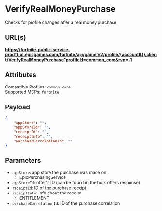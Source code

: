 # VerifyRealMoneyPurchase
Checks for profile changes after a real money purchase.

## URL(s)
**https://fortnite-public-service-prod11.ol.epicgames.com/fortnite/api/game/v2/profile/{accountID}/client/VerifyRealMoneyPurchase?profileId=common_core&rvn=-1**

## Attributes
Compatible Profiles: `common_core`  
Supported MCPs: `fortnite`

## Payload
```json
{
	"appStore": "",
	"appStoreId": "",
	"receiptId": "",
	"receiptInfo": "",
	"purchaseCorrelationId": ""
}
```

## Parameters
- `appStore`: app store the purchase was made on
  - EpicPurchasingService
- `appStoreId`: offer's ID (can be found in the bulk offers response)
- `receiptId`: ID of the purchase receipt
- `receiptInfo`: info about the receipt
  - ENTITLEMENT
- `purchaseCorrelationId`: ID of the purchase correlation
